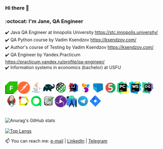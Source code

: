 ### Hi there 👋
### :octocat: I'm Jane, QA Engineer

<!--
https://www.linkedin.com/in/misjane/
-->

:heavy_check_mark: Java QA Engineer at Innopolis University   https://stc.innopolis.university/ </br>
:heavy_check_mark: QA Python course by Vadim Ksendzov   https://ksendzov.com/ </br>
:heavy_check_mark: Author's course of Testing by Vadim Ksendzov   https://ksendzov.com/ </br>
:heavy_check_mark: QA Engineer by Yandex.Practicum   https://practicum.yandex.ru/profile/qa-engineer/ </br>
:heavy_check_mark: Information systems in economics (bachelor) at USFU </br></br>

![This is an image](/icons/fiddler.png)![This is an image](/icons/postman.png)![This is an image](/icons/Java.png)![This is an image](/icons/Gradle.png)![This is an image](/icons/Rest-Assured.png)![This is an image](/icons/Intelij_IDEA.png)![This is an image](/icons/Selenide.png)![This is an image](/icons/Selenoid.png)![This is an image](/icons/JUnit5.png)![This is an image](/icons/PyCharm.png)![This is an image](/icons/WebStorm.png)![This is an image](/icons/DataGrip.png)![This is an image](/icons/Jenkins.png)![This is an image](/icons/Allure_Report.png)![This is an image](/icons/AllureTestOps.png)![This is an image](/icons/Selenium.png)![This is an image](/icons/appium.png)![This is an image](/icons/androidstudio.png)![This is an image](/icons/Telegram.png)![This is an image](/icons/Jira.png)</br></br>

![Anurag's GitHub stats](https://github-readme-stats.vercel.app/api?username=MisJane&show_icons=true&theme=radical) </br></br>
[![Top Langs](https://github-readme-stats.vercel.app/api/top-langs/?username=MisJane&layout=compact&theme=radical)](https://github.com/MisJane/github-readme-stats)

📫 You can reach me: <a href="mailto:qa01234@ya.ru">e-mail</a> | <a href="https://www.linkedin.com/in/MisJane/" rel="nofollow">LinkedIn</a> | <a href="https://t.me/misjane" rel="nofollow">Telegram</a>

<!--
**MisJane/MisJane** is a ✨ _special_ ✨ repository because its `README.md` (this file) appears on your GitHub profile.

Here are some ideas to get you started:

- 🔭 I’m currently working on ...
- 🌱 I’m currently learning ...
- 👯 I’m looking to collaborate on ...
- 🤔 I’m looking for help with ...
- 💬 Ask me about ...
- 📫 How to reach me: ...
- 😄 Pronouns: ...
- ⚡ Fun fact: ...
-->
